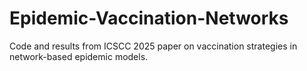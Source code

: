 # Epidemic-Vaccination-Networks
Code and results from ICSCC 2025 paper on vaccination strategies in network-based epidemic models.
